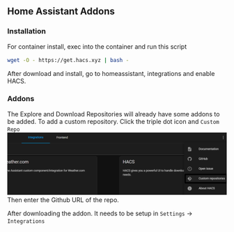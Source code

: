 ## Home Assistant Addons

### Installation
For container install, exec into the container and run this script
```sh
wget -O - https://get.hacs.xyz | bash -
```
After download and install, go to homeassistant, integrations and enable HACS.

### Addons
The Explore and Download Repositories will already have some addons to be added.
To add a custom repository. Click the triple dot icon and `Custom Repo`
![](assets/Pasted%20image%2020240707220756.png)
Then enter the Github URL of the repo.

After downloading the addon. It needs to be setup in `Settings` -> `Integrations`